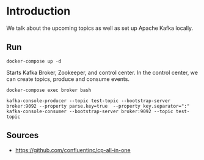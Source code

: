 # Introduction

We talk about the upcoming topics as well as set up Apache Kafka locally.

## Run

```shell
docker-compose up -d
```
Starts Kafka Broker, Zookeeper, and control center.
In the control center, we can create topics, produce and consume events.

```shell
docker-compose exec broker bash

kafka-console-producer --topic test-topic --bootstrap-server broker:9092 --property parse.key=true  --property key.separator=":"
kafka-console-consumer --bootstrap-server broker:9092 --topic test-topic
```

## Sources

* https://github.com/confluentinc/cp-all-in-one